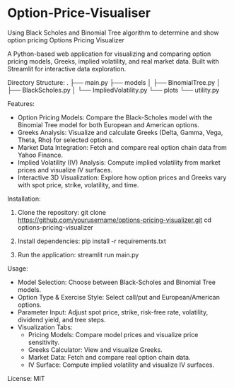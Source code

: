 # Option-Price-Visualiser
Using Black Scholes and Binomial Tree algorithm to determine and show option pricing 
Options Pricing Visualizer

A Python-based web application for visualizing and comparing option pricing models, Greeks, implied volatility, and real market data. Built with Streamlit for interactive data exploration.

Directory Structure:
.
├── main.py
├── models
│   ├── BinomialTree.py
│   ├── BlackScholes.py
│   └── ImpliedVolatility.py
└── plots
    └── utility.py

Features:
- Option Pricing Models: Compare the Black-Scholes model with the Binomial Tree model for both European and American options.
- Greeks Analysis: Visualize and calculate Greeks (Delta, Gamma, Vega, Theta, Rho) for selected options.
- Market Data Integration: Fetch and compare real option chain data from Yahoo Finance.
- Implied Volatility (IV) Analysis: Compute implied volatility from market prices and visualize IV surfaces.
- Interactive 3D Visualization: Explore how option prices and Greeks vary with spot price, strike, volatility, and time.

Installation:
1. Clone the repository:
   git clone https://github.com/yourusername/options-pricing-visualizer.git
   cd options-pricing-visualizer

2. Install dependencies:
   pip install -r requirements.txt

3. Run the application:
   streamlit run main.py

Usage:
- Model Selection: Choose between Black-Scholes and Binomial Tree models.
- Option Type & Exercise Style: Select call/put and European/American options.
- Parameter Input: Adjust spot price, strike, risk-free rate, volatility, dividend yield, and tree steps.
- Visualization Tabs:
  - Pricing Models: Compare model prices and visualize price sensitivity.
  - Greeks Calculator: View and visualize Greeks.
  - Market Data: Fetch and compare real option chain data.
  - IV Surface: Compute implied volatility and visualize IV surfaces.

License: MIT
